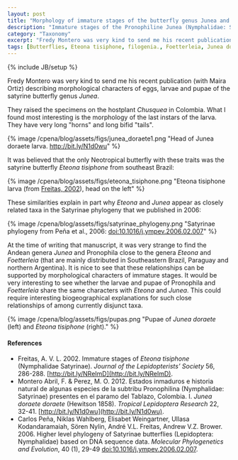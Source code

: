 ```yaml
---
layout: post
title: "Morphology of immature stages of the butterfly genus Junea and its implications"
description: "Immature stages of the Pronophiline Junea (Nymphalidae: Satyrinae)"
category: "Taxonomy"
excerpt: "Fredy Montero was very kind to send me his recent publication (with Maira Ortiz) describing morphological characters of eggs, larvae and pupae of  the satyrine butterfly genus Junea."
tags: [Butterflies, Eteona tisiphone, filogenia., Foetterleia, Junea doraete, morphology, nymphalidae, paper, Pronophila]
---
```

{% include JB/setup %}

Fredy Montero was very kind to send me his recent publication (with Maira Ortiz)
describing morphological characters of eggs, larvae and pupae of  the satyrine
butterfly genus *Junea*.

They raised the specimens on the hostplant *Chusquea* in Colombia. What I found
most interesting is the morphology of the last instars of the larva. They have
very long "horns" and long bifid "tails".

{% image /cpena/blog/assets/figs/junea_doraete1.png "Head of Junea doraete larva. <a href='http://bit.ly/N1d0wu'>http://bit.ly/N1d0wu</a>" %}

It was believed that the only Neotropical butterfly with these traits was the 
satyrine butterfly *Eteona tisiphone* from southeast Brazil:

{% image /cpena/blog/assets/figs/eteona_tisiphone.png "Eteona tisiphone larva (from <a href='http://bit.ly/NReImD'>Freitas, 2002</a>), head on the left" %}

These similarities explain in part why *Eteona* and *Junea* appear as closely
related taxa in the Satyrinae phylogeny that we published in 2006:

{% image /cpena/blog/assets/figs/satyrinae_phylogeny.png "Satyrinae phylogeny from Peña et al., 2006: <a href='http://nymphalidae.utu.fi/Penaetal2006.pdf'>doi:10.1016/j.ympev.2006.02.007</a>" %}

At the time of writing that manuscript, it was very strange to find the Andean
genera *Junea* and Pronophila close to the genera *Eteona* and *Foetterleia* 
(that are mainly distributed in Southeastern Brazil, Paraguay and northern 
Argentina). It is nice to see that these relationships can be supported by 
morphological characters of immature stages. It would be very interesting to see
whether the larvae and pupae of Pronophila and *Foetterleia* share the same 
characters with *Eteona* and *Junea*. This could require interesting 
biogeographical explanations for such close relationships of among currently disjunct taxa.

{% image /cpena/blog/assets/figs/pupas.png "Pupae of <i>Junea doraete</i> (left) and <i>Eteona tisiphone</i> (right)." %}

#### References
* Freitas, A. V. L. 2002. Immature stages of *Eteona tisiphone* (Nymphalidae Satyrinae). *Journal of the Lepidopterists’ Society* 56, 286-288. [http://bit.ly/NReImD](http://bit.ly/NReImD).
* Montero Abril, F. & Perez, M. O. 2012. Estados inmaduros e historia natural de algunas especies de la subtribu Pronophilina (Nymphalidae: Satyrinae) presentes en el paramo del Tablazo, Colombia. I. *Junea doraete doraete* (Hewitson 1858). *Tropical Lepidoptera Research* 22, 32-41. [http://bit.ly/N1d0wu](http://bit.ly/N1d0wu).
* Carlos Peña, Niklas Wahlberg, Elisabet Weingartner, Ullasa Kodandaramaiah, Sören Nylin, André V.L. Freitas, Andrew V.Z. Brower. 2006. Higher level phylogeny of Satyrinae butterflies (Lepidoptera: Nymphalidae) based on DNA sequence data. *Molecular Phylogenetics and Evolution*, 40 (1), 29-49 [doi:10.1016/j.ympev.2006.02.007](http://nymphalidae.utu.fi/Penaetal2006.pdf).
